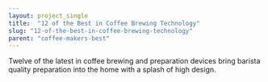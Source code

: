 ```yaml
---
layout: project_single
title:  "12 of the Best in Coffee Brewing Technology"
slug: "12-of-the-best-in-coffee-brewing-technology"
parent: "coffee-makers-best"
---
```

Twelve of the latest in coffee brewing and preparation devices bring barista quality preparation into the home with a splash of high design.